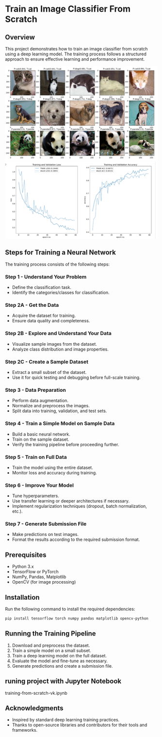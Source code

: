 # Train an Image Classifier From Scratch

## Overview
This project demonstrates how to train an image classifier from scratch using a deep learning model. The training process follows a structured approach to ensure effective learning and performance improvement.

![Alt text](training-scratch.png)
![Alt text](training-model-cratch.png)

## Steps for Training a Neural Network
The training process consists of the following steps:

### Step 1 - Understand Your Problem
- Define the classification task.
- Identify the categories/classes for classification.

### Step 2A - Get the Data
- Acquire the dataset for training.
- Ensure data quality and completeness.

### Step 2B - Explore and Understand Your Data
- Visualize sample images from the dataset.
- Analyze class distribution and image properties.

### Step 2C - Create a Sample Dataset
- Extract a small subset of the dataset.
- Use it for quick testing and debugging before full-scale training.

### Step 3 - Data Preparation
- Perform data augmentation.
- Normalize and preprocess the images.
- Split data into training, validation, and test sets.

### Step 4 - Train a Simple Model on Sample Data
- Build a basic neural network.
- Train on the sample dataset.
- Verify the training pipeline before proceeding further.

### Step 5 - Train on Full Data
- Train the model using the entire dataset.
- Monitor loss and accuracy during training.

### Step 6 - Improve Your Model
- Tune hyperparameters.
- Use transfer learning or deeper architectures if necessary.
- Implement regularization techniques (dropout, batch normalization, etc.).

### Step 7 - Generate Submission File
- Make predictions on test images.
- Format the results according to the required submission format.

## Prerequisites
- Python 3.x
- TensorFlow or PyTorch
- NumPy, Pandas, Matplotlib
- OpenCV (for image processing)

## Installation
Run the following command to install the required dependencies:
```bash
pip install tensorflow torch numpy pandas matplotlib opencv-python
```

## Running the Training Pipeline
1. Download and preprocess the dataset.
2. Train a simple model on a small subset.
3. Train a deep learning model on the full dataset.
4. Evaluate the model and fine-tune as necessary.
5. Generate predictions and create a submission file.

## runing project with Jupyter Notebook
training-from-scratch-vk.ipynb

## Acknowledgments
- Inspired by standard deep learning training practices.
- Thanks to open-source libraries and contributors for their tools and frameworks.

